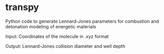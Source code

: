 # transpy
Python code to generate Lennard-Jones parameters for combustion and detonation modeling of energetic materials 

Input:
  Coordinates of the molecule in .xyz format
  
Output:
  Lennard-Jones collision diameter and well depth
